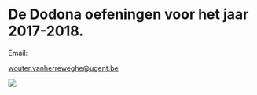 <h1>De Dodona oefeningen voor het jaar 2017-2018.</h1>
<p>Email:</p> <a href="mailto:wouter.vanherreweghe@ugent.be">wouter.vanherreweghe@ugent.be</a> 
<p></p>
<img src="https://s-media-cache-ak0.pinimg.com/736x/35/f1/5b/35f15bee94f6c1cfd3d9204b4e777fc1.jpg">

